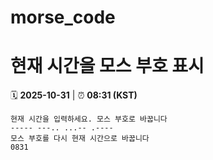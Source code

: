# morse_code
# 현재 시간을 모스 부호 표시
<!-- MORSE_TIME_START -->
🗓️ **2025-10-31** | ⏰ **08:31 (KST)**

```
현재 시간을 입력하세요. 모스 부호로 바꿉니다
----- ---.. ...-- .----
모스 부호를 다시 현재 시간으로 바꿉니다
0831
```
<!-- MORSE_TIME_END -->
